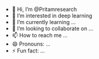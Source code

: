 - 👋 Hi, I’m @Pritamresearch
- 👀 I’m interested in deep learning
- 🌱 I’m currently learning ...
- 💞️ I’m looking to collaborate on ...
- 📫 How to reach me ...
- 😄 Pronouns: ...
- ⚡ Fun fact: ...

<!---
Pritamresearch/Pritamresearch is a ✨ special ✨ repository because its `README.md` (this file) appears on your GitHub profile.
You can click the Preview link to take a look at your changes.
--->
